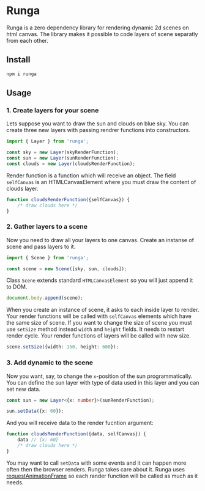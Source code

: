 # Runga
Runga is a zero dependency library for rendering dynamic 2d scenes on html canvas. The library makes it possible to code layers of scene separatly from each other.


## Install
```bash
npm i runga
```

## Usage
### 1. Create layers for your scene

Lets suppose you want to draw the sun and clouds on blue sky. You can create three new layers with passing rendrer functions into constructors.
```ts
import { Layer } from 'runga';

const sky = new Layer(skyRenderFunction);
const sun = new Layer(sunRenderFunction);
const clouds = new Layer(cloudsRenderFunction);
```

Render function is a function which will receive an object. The field `selfCanvas` is an HTMLCanvasElement where you must draw the content of clouds layer.
```ts
function cloudsRenderFunction({selfCanvas}) {
	/* draw clouds here */
}
```

### 2. Gather layers to a scene

Now you need to draw all your layers to one canvas. Create an instanse of scene and pass layers to it.
```ts
import { Scene } from 'runga';

const scene = new Scene([sky, sun, clouds]);
```

Class `Scene` extends standard `HTMLCanvasElement` so you will just append it to DOM.

```ts
document.body.append(scene);
```
When you create an instance of scene, it asks to each inside layer to render. Your render functions will be called with `selfCanvas` elements which have the same size of scene. If you want to change the size of scene you must use `setSize` method instead `width` and `height` fields. It needs to restart render cycle. Your render functions of layers will be called with new size.
```ts
scene.setSize({width: 150, height: 600});
```

### 3. Add dynamic to the scene
Now you want, say, to change the `x`-position of the sun programmatically. You can define the sun layer with type of data used in this layer and you can set new data.
```ts
const sun = new Layer<{x: number}>(sunRenderFunction);

sun.setData({x: 60});
```
And you will receive data to the render fucntion argument:
```ts
function cloudsRenderFunction({data, selfCanvas}) {
	data // {x: 60}
	/* draw clouds here */
}
```
You may want to call `setData` with some events and it can happen more often then the browser renders. Runga takes care about it. Runga uses [requestAnimationFrame](https://developer.mozilla.org/en-US/docs/Web/API/window/requestAnimationFrame) so each rander function will be called as much as it needs.
